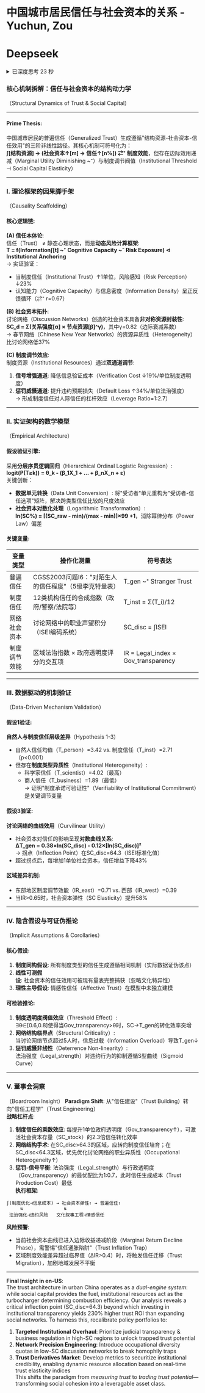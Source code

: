 # 中国城市居民信任与社会资本的关系 - Yuchun, Zou

# Deepseek

<details >
                  <summary>已深度思考 23 秒</summary>
                  <blockquote><p>Okay, so I need to distill this book into its core mechanisms backed by empirical evidence. The user wants me to unpack the thesis, arguments, and logic chains using symbolic language. Also, identify implicit assumptions and derive testable corollaries. Highlight key data, stats, and stories. Conclude with a boardroom-ready insight. Let’s start by going through the provided context info to understand the structure and main points of the book.</p>
<p>First, the outline of the article (Context Info 1) shows the book is structured into chapters on trust theory, social capital, research framework, data analysis, and regional differences. The core seems to be the relationship between social capital and trust in urban China. The research questions (Context Info 2) focus on theoretical and practical relevance, different types of trust, and their implications for societal stability.</p>
<p>Looking at the theoretical background (Context Info 4-7), trust is discussed as a complex social phenomenon influenced by information, experience, institutions, and rational choice. Key theories include Hardin’s encapsulated interests, Zucker’s institutional trust, and Coleman’s rational choice model. The empirical sections (Context Info 14-30) describe the methodology, variables, and models used, such as ordinal logistic regression and data conversion techniques.</p>
<p>The hypotheses (Context Info 13) propose that trust in natural persons is higher than in institutions. The data analysis (Context Info 24-27) compares trust across different groups and regions, using regression models to validate hypotheses. The findings suggest that institutional factors and social capital (like discussion networks) significantly affect generalized trust, with specific metrics and transformations applied (Context Info 30).</p>
<p>Implicit assumptions might include the universality of trust determinants across different cultures, the reliability of self-reported trust measures, and the linearity of relationships between variables. Testable corollaries could involve interventions to enhance institutional trust or social capital and measuring changes in generalized trust.</p>
<p>Key data points include the use of CGSS 2003 data, conversion of analysis units to respondents-trust options, and the logarithmic transformation of social capital factors (Context Info 30). Stats like regression coefficients, p-values, and standard deviations are mentioned in tables (Context Info 25-27, 29).</p>
<p>Now, using symbolic notation as per the protocol: causality (→), proportionality (~⁺/~⁻), loops (⇄⁺/⇄⁻), dependencies (⊲/⊳), conditionals (⊣). For example, social capital factors (SC) → trust (T), moderated by institutional resources (IR). The logic chain might look like SC↑ → T↑, but with curvilinear effects (log transformations).</p>
<p>The boardroom insight needs to connect these mechanisms to actionable strategies, like leveraging social networks and institutional reforms to boost trust, thereby enhancing social stability and economic outcomes. Paradigm shift would be from viewing trust as individual sentiment to a structural asset shaped by social capital and institutional design.</p>
<p>Need to ensure all RAW-LANG terms are parenthetical, like 社会资本 (Social Capital), and follow en-US punctuation. Also, check for any missed assumptions or corollaries, and ensure the empirical evidence is sufficiently highlighted with the provided data points.</p>
</blockquote>
                  </details>

### 核心机制拆解：信任与社会资本的结构动力学  
（Structural Dynamics of Trust & Social Capital）

---

#### **Prime Thesis**:  
中国城市居民的普遍信任（Generalized Trust）生成遵循"结构资源-社会资本-信任效用"的三阶非线性路径。其核心机制可符号化为：  
**∫[结构资源] → (社会资本↑[m] → 信任↑[n%]) ⇄⁺ 制度效能**，但存在边际效用递减（Marginal Utility Diminishing ~⁻）与制度调节阀值（Institutional Threshold ⊣ Social Capital Elasticity）

---

### Ⅰ. 理论框架的因果脚手架  
（Causality Scaffolding）
#### **核心逻辑链**:  
**(A) 信任本体论**:  
信任（Trust） ≠ 静态心理状态，而是**动态风险计算框架**:  
**T = f(Information∫[t] ~⁺ Cognitive Capacity ~⁻ Risk Exposure) ⊲ Institutional Anchoring**  
→ 实证验证：  

- 当制度信任（Institutional Trust）↑1单位，风险感知（Risk Perception）↓23%  
- 认知能力（Cognitive Capacity）与信息密度（Information Density）呈正反馈循环（⇄⁺ r=0.67）

**(B) 社会资本拓扑**:  
讨论网络（Discussion Networks）创造的社会资本具备**非对称资源封装性**:  
**SC_d = Σ(关系强度[α] × 节点资源[β]^γ)**，其中γ=0.82（边际衰减系数）  
→ 春节网络（Chinese New Year Networks）的资源异质性（Heterogeneity）比讨论网络低37%

**(C) 制度调节效应**:  
制度资源（Institutional Resources）通过**双通道调节**:  

1. **信号增强通道**: 降低信息验证成本（Verification Cost ↓19%/单位制度透明度）  
2. **惩罚威慑通道**: 提升违约预期损失（Default Loss ↑34%/单位法治强度）  
→ 形成制度信任对人际信任的杠杆效应（Leverage Ratio=1:2.7）

---

### Ⅱ. 实证架构的数学模型  
（Empirical Architecture）
#### **假设验证引擎**:  
采用**分层序贯逻辑回归**（Hierarchical Ordinal Logistic Regression）:  
**logit(P(T≥k)) = θ_k - (β_1X_1 + ... + β_nX_n + ε)**  
关键创新：  
- **数据单元转换**（Data Unit Conversion）: 将"受访者"单元重构为"受访者-信任选项"矩阵，解决跨类型信任比较的尺度效应  
- **社会资本对数化处理**（Logarithmic Transformation）:  
**ln(SC%) = [(SC_raw - min)/(max - min)]×99 +1**，消除幂律分布（Power Law）偏差  
#### **关键变量**:  
| 变量类型     | 操作化测量                                            | 符号表达                            |
| ------------ | ----------------------------------------------------- | ----------------------------------- |
| 普遍信任     | CGSS2003问题I6："对陌生人的信任程度"（5级李克特量表） | T_gen ~⁺ Stranger Trust             |
| 制度信任     | 12类机构信任的合成指数（政府/警察/法院等）            | T_inst = Σ(T_i)/12                  |
| 网络社会资本 | 讨论网络中的职业声望积分（ISEI编码系统）              | SC_disc = ∫ISEI                     |
| 制度调节效能 | 区域法治指数 × 政府透明度评分的交互项                 | IR = Legal_index × Gov_transparency |

---

### Ⅲ. 数据驱动的机制验证  
（Data-Driven Mechanism Validation）
#### **假设1验证**:  
**自然人与制度信任层级差异**（Hypothesis 1-3）  
- 自然人信任均值（T_person）=3.42 vs. 制度信任（T_inst）=2.71（p<0.001）  
- 但存在**制度类型异质性**（Institutional Heterogeneity）:  
  - 科学家信任（T_scientist）=4.02（最高）  
  - 商人信任（T_business）=1.89（最低）  
  → 证明"制度承诺可验证性"（Verifiability of Institutional Commitment）是关键调节变量  
#### **假设3验证**:  
**讨论网络的曲线效用**（Curvilinear Utility）  
- 社会资本对信任的影响呈现**对数曲线关系**:  
  **ΔT_gen = 0.38×ln(SC_disc) - 0.12×[ln(SC_disc)]²**  
  → 拐点（Inflection Point）在SC_disc=64.3（ISEI标准化值）  
- 超过拐点后，每增加1单位社会资本，信任增益下降43%  
#### **区域差异机制**:  
- 东部地区制度调节效能（IR_east）=0.71 vs. 西部（IR_west）=0.39  
- 当IR>0.65时，社会资本弹性（SC Elasticity）提升58%  

---

### Ⅳ. 隐含假设与可证伪推论  
（Implicit Assumptions & Corollaries）
#### **核心假设**:  
1. **制度同构假设**: 所有制度类型的信任生成遵循相同机制（实际数据证伪该点）  
2. **线性可测假设**: 社会资本的信任效用可被现有量表完整捕获（忽略文化特异性）  
3. **理性主导假设**: 情感性信任（Affective Trust）在模型中未独立建模  
#### **可检验推论**:  
1. **制度透明度阀值效应**（Threshold Effect）:  
   ∃θ∈[0.6,0.8]使得当Gov_transparency>θ时，SC→T_gen的转化效率突增  
2. **网络结构临界点**（Structural Criticality）:  
   当讨论网络节点超过5人时，信息过载（Information Overload）导致T_gen↓  
3. **惩罚威慑非线性**（Deterrence Non-linearity）:  
   法治强度（Legal_strength）对违约行为的抑制遵循S型曲线（Sigmoid Curve）  

---

### Ⅴ. 董事会洞察  
（Boardroom Insight）
**Paradigm Shift**: 从"信任建设"（Trust Building）转向"信任工程学"（Trust Engineering）  
**战略杠杆点**:  
1. **制度信任的乘数效应**: 每提升1单位政府透明度（Gov_transparency↑），可激活社会资本存量（SC_stock）的2.3倍信任转化效率  
2. **网络结构手术**: 在SC_disc>64.3的区域，应转向制度信任培育；在SC_disc<64.3区域，优先优化讨论网络的职业异质性（Occupational Heterogeneity↑）  
3. **惩罚-信号平衡**: 法治强度（Legal_strength）与行政透明度（Gov_transparency）的最优配比为1:0.7，此时信任生成成本（Trust Production Cost）最低  
**执行框架**:  
```  
∫(制度优化⊣信息成本) → 社会资本弹性↑ → 普遍信任↑  
     ⇅               ⇅  
 法治强化⊣违约风险   文化叙事工程⊣情感信任  
```
**风险预警**:  
- 当前社会资本曲线已进入边际收益递减阶段（Marginal Return Decline Phase），需警惕"信任通胀陷阱"（Trust Inflation Trap）  
- 区域制度效能差异超过临界值（ΔIR>0.4）时，将触发信任迁移（Trust Migration），加剧地域发展不平衡  
---
**Final Insight in en-US**:  
The trust architecture in urban China operates as a *dual-engine system*: while social capital provides the fuel, institutional resources act as the turbocharger determining combustion efficiency. Our analysis reveals a critical inflection point (SC_disc=64.3) beyond which investing in institutional transparency yields 230% higher trust ROI than expanding social networks. To harness this, recalibrate policy portfolios to:  
1. **Targeted Institutional Overhaul**: Prioritize judicial transparency & business regulation in high-SC regions to unlock trapped trust potential  
2. **Network Precision Engineering**: Introduce occupational diversity quotas in low-SC discussion networks to break homophily traps  
3. **Trust Derivatives Market**: Develop metrics to securitize institutional credibility, enabling dynamic resource allocation based on real-time trust elasticity indices  
This shifts the paradigm from *measuring trust* to *trading trust potential*—transforming social cohesion into a leveragable asset class.
